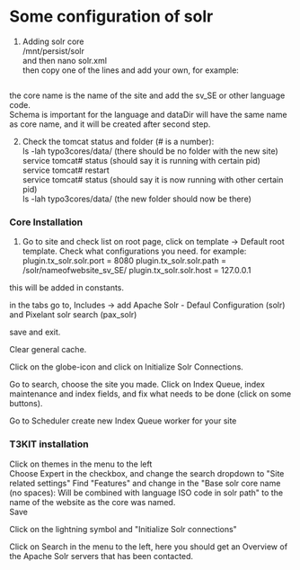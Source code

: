 # Some configuration of solr

1. Adding solr core  
/mnt/persist/solr  
and then nano solr.xml  
then copy one of the lines and add your own, for example:  
```<core name="nameofwebsite_sv_SE" instanceDir="typo3cores" schema="swedish/schema.xml" dataDir="data/nameofwebsite_sv_SE/" />  
```  
the core name is the name of the site and add the sv_SE or other language code.  
Schema is important for the language and dataDir will have the same name as core name, and it will be created after second step.

2. Check the tomcat status and folder (# is a number):  
ls -lah typo3cores/data/ (there should be no folder with the new site)  
    service tomcat# status  (should say it is running with certain pid)  
    service tomcat# restart   
    service tomcat# status (should say it is now running with other certain pid)  
     ls -lah typo3cores/data/ (the new folder should now be there)
     

### Core Installation



  1. Go to site and check list on root page, click on template -> Default root template. Check what configurations you need. for example:
plugin.tx_solr.solr.port = 8080
plugin.tx_solr.solr.path = /solr/nameofwebsite_sv_SE/
plugin.tx_solr.solr.host = 127.0.0.1

  this will be added in constants. 

  in the tabs go to, Includes -> add Apache Solr - Defaul Configuration (solr) and Pixelant solr search (pax_solr)  

  save and exit.

  Clear general cache. 

  Click on the globe-icon and click on Initialize Solr Connections.

 Go to search, choose the site you made. Click on Index Queue, index maintenance  and index fields, and fix what needs to be done (click on some buttons). 

 Go to Scheduler create new Index Queue worker for your site
 

###  T3KIT installation

Click on themes in the menu to the left  
Choose Expert in the checkbox, and change the search dropdown to "Site related settings"
Find "Features" and change in the "Base solr core name (no spaces): Will be combined with language ISO code in solr path" to the name of the website as the core was named.  
Save  

Click on the lightning symbol and "Initialize Solr connections"

Click on Search in the menu to the left, here you should get an Overview of the Apache Solr servers that has been contacted. 
